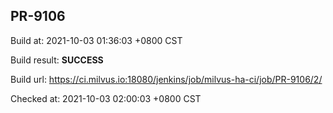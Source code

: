 <h2><a name="pr-9106" class="anchor" href="#pr-9106" rel="nofollow" aria-hidden="true"><span class="octicon octicon-link"></span></a>PR-9106</h2>

<p>Build at: 2021-10-03 01:36:03 +0800 CST</p>

<p>Build result: <strong>SUCCESS</strong></p>

<p>Build url: <a href="https://ci.milvus.io:18080/jenkins/job/milvus-ha-ci/job/PR-9106/2/" rel="nofollow">https://ci.milvus.io:18080/jenkins/job/milvus-ha-ci/job/PR-9106/2/</a></p>

<p>Checked at: 2021-10-03 02:00:03 +0800 CST</p>
